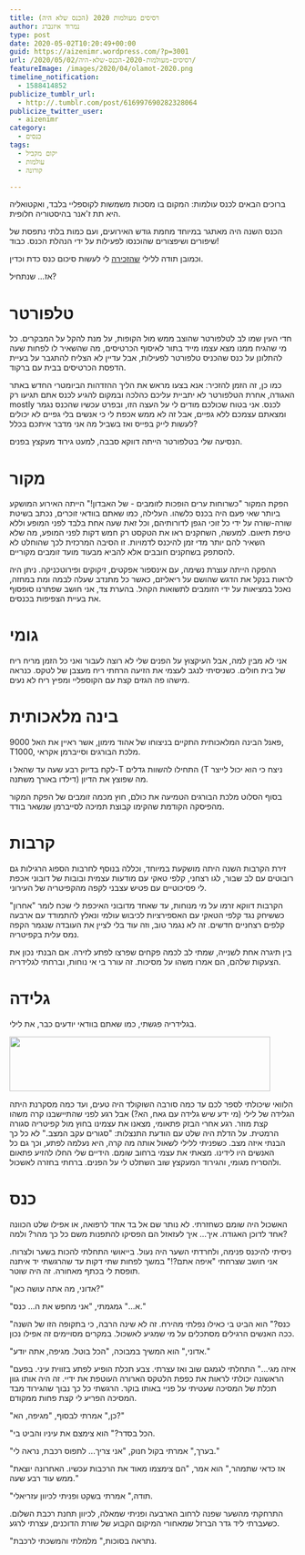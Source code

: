 ```yaml
---
title: רסיסים מעולמות 2020 (הכנס שלא היה)
author: נמרוד איזנברג
type: post
date: 2020-05-02T10:20:49+00:00
guid: https://aizenimr.wordpress.com/?p=3001
url: /2020/05/02/רסיסים-מעולמות-2020-הכנס-שלא-היה/
featureImage: /images/2020/04/olamot-2020.png
timeline_notification:
  - 1588414852
publicize_tumblr_url:
  - http://.tumblr.com/post/616997690282328064
publicize_twitter_user:
  - aizenimr
category:
  - כנסים
tags:
  - יקום מקביל
  - עולמות
  - קורונה

---
```

ברוכים הבאים לכנס עולמות: המקום בו מסכות משמשות לקוספליי בלבד, ואקטואליה היא תת ז'אנר בהיסטוריה חלופית.

הכנס השנה היה מאתגר במיוחד מחמת גודש האירועים, ועם כמות בלתי נתפסת של שיפורים ושיפצורים שהוכנסו לפעילות על ידי הנהלת הכנס. כבוד!

וכמובן תודה ללילי [שהזכירה][1] לי לעשות סיכום כנס כדת וכדין.

אז... שנתחיל?

# טלפורטר

חדי העין שמו לב לטלפורטר שהוצב ממש מול הקופות, על מנת להקל על המבקרים. כל מי שהגיח ממנו מצא עצמו מייד בתור לאיסוף הכרטיסים, מה שהשאיר לו לפחות שעה להתלונן על כנס שהכניס טלפורטר לפעילות, אבל עדיין לא הצליח להתגבר על בעיית הדפסת הכרטיסים בבית עם ברקוד.

כמו כן, זה הזמן להזכיר: אנא בצעו מראש את הליך ההזדהות הביומטרי החדש באתר האגודה, אחרת הטלפורטר לא יתביית עליכם כהלכה ובמקום להגיע לכנס אתם תגיעו רק mostly לכנס. אני בטוח שכולכם מודים לי על העצה הזו, ובפרט עכשיו שהכנס נגמר ומצאתם עצמכם ללא גפיים, אבל זה לא ממש אכפת לי כי אנשים בלי גפיים לא יכולים לעשות לייק בפייס ואז בשביל מה אני מדבר איתכם בכלל?

הנסיעה שלי בטלפורטר הייתה דווקא סבבה, למעט גירוד מעקצץ בפנים.

# מקור

הפקת המקור "כשרוחות ערים הופכות לזומבים - של האבדון!" הייתה האירוע המושקע ביותר שאי פעם היה בכנס כלשהו. העלילה, כמו שאתם בוודאי זוכרים, נכתב בשיטת שורה-שורה על ידי כל זוכי הגפן לדורותיהם, וכל זאת שעה אחת בלבד לפני המופע וללא טיפת תיאום. למעשה, השחקנים ראו את הטקסט רק חמש דקות לפני המופע, מה שלא השאיר להם יותר מדי זמן להיכנס לדמויות. זו הסיבה המרכזית לכך שהוחלט לא להסתפק בשחקנים חובבים אלא להביא מבעוד מועד זומבים מקוריים.

ההפקה הייתה עוצרת נשימה, עם אינספור אפקטים, זיקוקים ופירוטכניקה. ניתן היה לראות בנקל את הדגש שהושם על ריאליזם, כאשר כל מתנדב שעלה לבמה ומת במחזה, נאכל במציאות על ידי הזומבים לתשואות הקהל. בהערת צד, אני חושב שפתרנו סופסוף את בעיית הצפיפות בכנסים.

# גומי

אני לא מבין למה, אבל העיקצוץ על הפנים שלי לא רוצה לעבור ואני כל הזמן מריח ריח של בית חולים. כשניסיתי לנגב לעצמי את הזיעה הרחתי ריח מעצבן של לטקס. כנראה מישהו פה הגזים קצת עם הקוספליי ומפיץ ריח לא נעים.

# בינה מלאכותית

פאנל הבינה המלאכותית התקיים בניצוחו של אהוד מימון, אשר ראיין את האל 9000, T1000, מלכת הבורגים וסייברמן אקראי.

לקח בדיוק רבע שעה עד שהאל ו-T התחילו להשוות גדלים (T ניצח כי הוא יכול לייצר דילדו באורך משתנה) מה שפוצץ את הדיון.

בסוף הסלוט מלכת הבורגים הטמיעה את כולם, חוץ מכמה זומבים של הפקת המקור מהפיסקה הקודמת שהקימו קבוצת תמיכה לסייברמן שנשאר בודד.

# קרבות

זירת הקרבות השנה היתה מושקעת במיוחד, וכללה בנוסף לחרבות הספוג הרגילות גם רובוטים עם לב שבור, לגו רצחני, קלפי טאקי עם מודעות עצמית ובובות של דובוני אכפת לי פסיכוטיים עם פטיש עצבני לקפה מהקפיטריה של העירוני.

הקרבות דווקא זרמו על מי מנוחות, עד שאחד מדובוני האיכפת לי שכח לומר "אחרון" כששיחק נגד קלפי הטאקי עם האספירציות לכיבוש עולמי ונאלץ להתמודד עם ארבעה קלפים רצחניים חדשים. זה לא נגמר טוב, וזה עוד בלי לציין את העובדה שנגמר הקפה נמס עלית בקפיטריה.

בין תיגרה אחת לשנייה, שמתי לב לכמה פקחים שפרצו לפתע לזירה. אם הבנתי נכון את הצעקות שלהם, הם אמרו משהו על מסיכות. זה עורר בי אי נוחות, וברחתי לגלידריה.

# גלידה

בגלידריה פגשתי, כמו שאתם בוודאי יודעים כבר, את לילי.

[<img decoding="async" loading="lazy" class="alignnone wp-image-3020 size-full" src="/images/2020/05/lily-ice-cream.png" alt="" width="458" height="96" srcset="/images/2020/05/lily-ice-cream.png 458w, /images/2020/05/lily-ice-cream-200x42.png 200w" sizes="(max-width: 458px) 100vw, 458px" />][2]

הלוואי שיכולתי לספר לכם עד כמה סורבה השוקולד היה טעים, ועד כמה מסקרנת היתה הגלידה של לילי (מי ידע שיש גלידה עם גאח, הא?) אבל רגע לפני שהתיישבנו קרה משהו קצת מוזר. רגע אחרי הבזק פתאומי, מצאנו את עצמינו בחוץ מול קפיטריה סגורה הרמטית. על הדלת היה שלט עם הודעת התנצלות: "סגורים עקב המצב." לא כל כך הבנתי איזה מצב. כשפניתי ללילי לשאול אותה מה קרה, היא נעלמה לפתע, וכך גם כל האנשים היו לידינו. מצאתי את עצמי ברחוב שומם. הידיים שלי החלו להזיע פתאום ולהסריח מגומי, והגירוד המעקצץ שוב השתלט לי על הפנים. ברחתי בחזרה לאשכול.

# כנס

האשכול היה שומם כשחזרתי. לא נותר שם אל בד אחד לרפואה, או אפילו שלט הכוונה אחד לדוכן האגודה. איך... איך לעזאזל הם הפסיקו להתפנות משם כל כך מהר? ולמה?

ניסיתי להיכנס פנימה, ולחרדתי השער היה נעול. בייאושי התחלתי להכות בשער ולצרוח. אני חושב שצרחתי "איפה אתם?!" במשך לפחות שתי דקות עד שהרגשתי יד איתנה תופסת לי בכתף מאחורה. זה היה שוטר.

"אדוני, מה אתה עושה כאן?"

"א..." גמגמתי, "אני מחפש את ה... כנס."

"כנס?" הוא הביט בי כאילו נפלתי מהירח. זה לא שינה הרבה, כי בתקופה הזו של השנה ככה האנשים הרגילים מסתכלים על מי שמגיע לאשכול. במקרים מסויימים זה אפילו נכון.

"אדוני," הוא המשיך במבוכה, "הכל בוטל. מגיפה, אתה יודע."

"איזה מגי..." התחלתי לגמגם שוב ואז עצרתי. צבע תכלת הופיע לפתע בזווית עיני. בפעם הראשונה יכולתי לראות את כפפת הלטקס הארורה העוטפת את ידיי. זה היה אותו גוון תכלת של המסיכה שעטיתי על פניי באותו בוקר. הרגשתי כל כך נבוך שהגירוד מבד המסיכה הפריע לי קצת פחות ממקודם.

"כן," אמרתי לבסוף, "מגיפה, הא?"

"הכל בסדר?" הוא צימצם את עיניו והביט בי.

"בערך," אמרתי בקול חנוק, "אני צריך... לתפוס רכבת, נראה לי."

"אז כדאי שתמהר," הוא אמר, "הם צימצמו מאוד את הרכבות עכשיו. האחרונה יוצאת ממש עוד רבע שעה."

"תודה," אמרתי בשקט ופניתי לכיוון עזריאלי.

התרחקתי מהשער שפנה לרחוב הארבעה ופניתי שמאלה, לכיוון תחנת רכבת השלום. כשעברתי ליד גדר הברזל שמאחורי המיקום הקבוע של שורת הדוכנים, עצרתי לרגע.

"נתראה בסוכות," מלמלתי והמשכתי לרכבת.

 [1]: https://www.facebook.com/L.MuchR/posts/2547026792180857
 [2]: /images/2020/05/lily-ice-cream.png